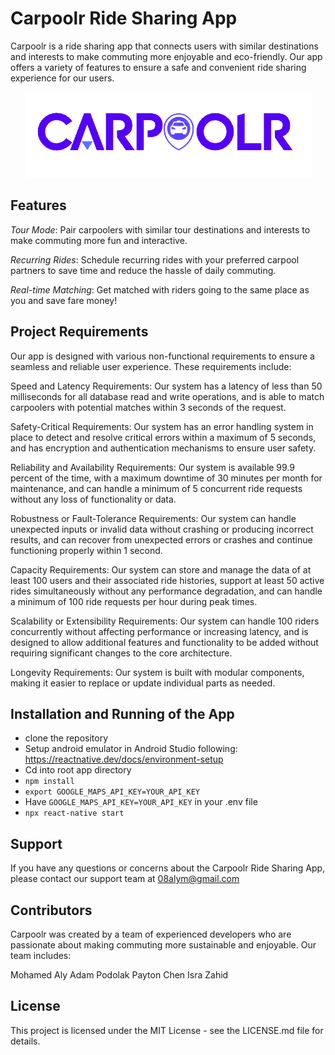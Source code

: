 # Carpoolr Ride Sharing App
Carpoolr is a ride sharing app that connects users with similar destinations and interests to make commuting more enjoyable and eco-friendly. Our app offers a variety of features to ensure a safe and convenient ride sharing experience for our users.



<p align="center">
  <img src="Image/logo.png">
</p>

## Features
*Tour Mode*: Pair carpoolers with similar tour destinations and interests to make commuting more fun and interactive.

*Recurring Rides*: Schedule recurring rides with your preferred carpool partners to save time and reduce the hassle of daily commuting.

*Real-time Matching*: Get matched with riders going to the same place as you and save fare money!

## Project Requirements
Our app is designed with various non-functional requirements to ensure a seamless and reliable user experience. These requirements include:

Speed and Latency Requirements: Our system has a latency of less than 50 milliseconds for all database read and write operations, and is able to match carpoolers with potential matches within 3 seconds of the request.

Safety-Critical Requirements: Our system has an error handling system in place to detect and resolve critical errors within a maximum of 5 seconds, and has encryption and authentication mechanisms to ensure user safety.

Reliability and Availability Requirements: Our system is available 99.9 percent of the time, with a maximum downtime of 30 minutes per month for maintenance, and can handle a minimum of 5 concurrent ride requests without any loss of functionality or data.

Robustness or Fault-Tolerance Requirements: Our system can handle unexpected inputs or invalid data without crashing or producing incorrect results, and can recover from unexpected errors or crashes and continue functioning properly within 1 second.

Capacity Requirements: Our system can store and manage the data of at least 100 users and their associated ride histories, support at least 50 active rides simultaneously without any performance degradation, and can handle a minimum of 100 ride requests per hour during peak times.

Scalability or Extensibility Requirements: Our system can handle 100 riders concurrently without affecting performance or increasing latency, and is designed to allow additional features and functionality to be added without requiring significant changes to the core architecture.

Longevity Requirements: Our system is built with modular components, making it easier to replace or update individual parts as needed.

## Installation and Running of the App

- clone the repository
- Setup android emulator in Android Studio following: https://reactnative.dev/docs/environment-setup
- Cd into root app directory
- `npm install` 
- `export GOOGLE_MAPS_API_KEY=YOUR_API_KEY`
- Have `GOOGLE_MAPS_API_KEY=YOUR_API_KEY` in your .env file
- `npx react-native start`



## Support
If you have any questions or concerns about the Carpoolr Ride Sharing App, please contact our support team at 08alym@gmail.com

## Contributors
Carpoolr was created by a team of experienced developers who are passionate about making commuting more sustainable and enjoyable. Our team includes:

Mohamed Aly
Adam Podolak
Payton Chen
Isra Zahid

## License
This project is licensed under the MIT License - see the LICENSE.md file for details.



